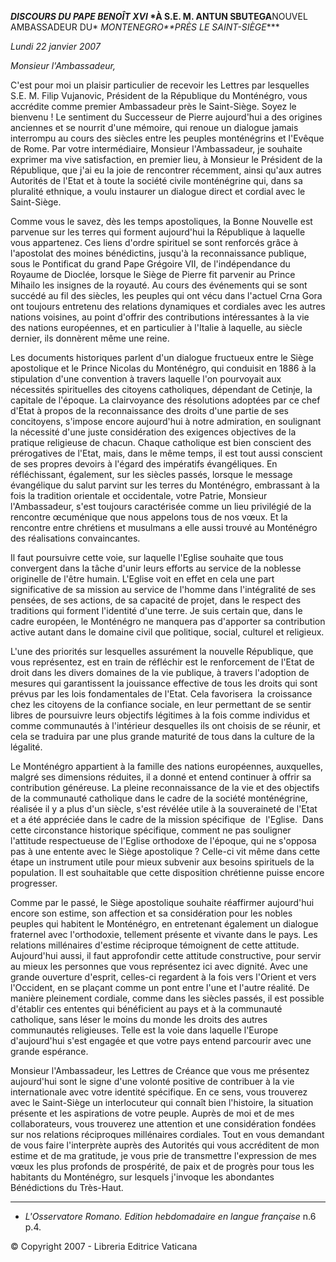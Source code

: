 ***DISCOURS DU PAPE BENOÎT XVI* *À S.E. M. ANTUN SBUTEGA**NOUVEL AMBASSADEUR DU* *MONTENEGRO**PRÈS LE SAINT-SIÈGE****

*Lundi 22 janvier 2007*

*Monsieur l'Ambassadeur,*

C'est pour moi un plaisir particulier de recevoir les Lettres par lesquelles S.E. M. Filip Vujanovic, Président de la République du Monténégro, vous accrédite comme premier Ambassadeur près le Saint-Siège. Soyez le bienvenu ! Le sentiment du Successeur de Pierre aujourd'hui a des origines anciennes et se nourrit d'une mémoire, qui renoue un dialogue jamais interrompu au cours des siècles entre les peuples monténégrins et l'Evêque de Rome. Par votre intermédiaire, Monsieur l'Ambassadeur, je souhaite exprimer ma vive satisfaction, en premier lieu, à Monsieur le Président de la République, que j'ai eu la joie de rencontrer récemment, ainsi qu'aux autres Autorités de l'Etat et à toute la société civile monténégrine qui, dans sa pluralité ethnique, a voulu instaurer un dialogue direct et cordial avec le Saint-Siège.

Comme vous le savez, dès les temps apostoliques, la Bonne Nouvelle est parvenue sur les terres qui forment aujourd'hui la République à laquelle vous appartenez. Ces liens d'ordre spirituel se sont renforcés grâce à l'apostolat des moines bénédictins, jusqu'à la reconnaissance publique, sous le Pontificat du grand Pape Grégoire VII, de l'indépendance du Royaume de Dioclée, lorsque le Siège de Pierre fit parvenir au Prince Mihailo les insignes de la royauté. Au cours des événements qui se sont succédé au fil des siècles, les peuples qui ont vécu dans l'actuel Crna Gora ont toujours entretenu des relations dynamiques et cordiales avec les autres nations voisines, au point d'offrir des contributions intéressantes à la vie des nations européennes, et en particulier à l'Italie à laquelle, au siècle dernier, ils donnèrent même une reine.

Les documents historiques parlent d'un dialogue fructueux entre le Siège apostolique et le Prince Nicolas du Monténégro, qui conduisit en 1886 à la stipulation d'une convention à travers laquelle l'on pourvoyait aux nécessités spirituelles des citoyens catholiques, dépendant de Cetinje, la capitale de l'époque. La clairvoyance des résolutions adoptées par ce chef d'Etat à propos de la reconnaissance des droits d'une partie de ses concitoyens, s'impose encore aujourd'hui à notre admiration, en soulignant la nécessité d'une juste considération des exigences objectives de la pratique religieuse de chacun. Chaque catholique est bien conscient des prérogatives de l'Etat, mais, dans le même temps, il est tout aussi conscient de ses propres devoirs à l'égard des impératifs évangéliques. En réfléchissant, également, sur les siècles passés, lorsque le message évangélique du salut parvint sur les terres du Monténégro, embrassant à la fois la tradition orientale et occidentale, votre Patrie, Monsieur l'Ambassadeur, s'est toujours caractérisée comme un lieu privilégié de la rencontre œcuménique que nous appelons tous de nos vœux. Et la rencontre entre chrétiens et musulmans a elle aussi trouvé au Monténégro des réalisations convaincantes.

Il faut poursuivre cette voie, sur laquelle l'Eglise souhaite que tous convergent dans la tâche d'unir leurs efforts au service de la noblesse originelle de l'être humain. L'Eglise voit en effet en cela une part significative de sa mission au service de l'homme dans l'intégralité de ses pensées, de ses actions, de sa capacité de projet, dans le respect des traditions qui forment l'identité d'une terre. Je suis certain que, dans le cadre européen, le Monténégro ne manquera pas d'apporter sa contribution active autant dans le domaine civil que politique, social, culturel et religieux.

L'une des priorités sur lesquelles assurément la nouvelle République, que vous représentez, est en train de réfléchir est le renforcement de l'Etat de droit dans les divers domaines de la vie publique, à travers l'adoption de mesures qui garantissent la jouissance effective de tous les droits qui sont prévus par les lois fondamentales de l'Etat. Cela favorisera  la croissance chez les citoyens de la confiance sociale, en leur permettant de se sentir libres de poursuivre leurs objectifs légitimes à la fois comme individus et comme communautés à l'intérieur desquelles ils ont choisis de se réunir, et cela se traduira par une plus grande maturité de tous dans la culture de la légalité.

Le Monténégro appartient à la famille des nations européennes, auxquelles, malgré ses dimensions réduites, il a donné et entend continuer à offrir sa contribution généreuse. La pleine reconnaissance de la vie et des objectifs de la communauté catholique dans le cadre de la société monténégrine, réalisée il y a plus d'un siècle, s'est révélée utile à la souveraineté de l'Etat et a été appréciée dans le cadre de la mission spécifique  de  l'Eglise.  Dans cette circonstance historique spécifique, comment ne pas souligner l'attitude respectueuse de l'Eglise orthodoxe de l'époque, qui ne s'opposa pas à une entente avec le Siège apostolique ? Celle-ci vit même dans cette étape un instrument utile pour mieux subvenir aux besoins spirituels de la population. Il est souhaitable que cette disposition chrétienne puisse encore progresser.

Comme par le passé, le Siège apostolique souhaite réaffirmer aujourd'hui encore son estime, son affection et sa considération pour les nobles peuples qui habitent le Monténégro, en entretenant également un dialogue fraternel avec l'orthodoxie, tellement présente et vivante dans le pays. Les relations millénaires d'estime réciproque témoignent de cette attitude. Aujourd'hui aussi, il faut approfondir cette attitude constructive, pour servir au mieux les personnes que vous représentez ici avec dignité. Avec une grande ouverture d'esprit, celles-ci regardent à la fois vers l'Orient et vers l'Occident, en se plaçant comme un pont entre l'une et l'autre réalité. De manière pleinement cordiale, comme dans les siècles passés, il est possible d'établir ces ententes qui bénéficient au pays et à la communauté catholique, sans léser le moins du monde les droits des autres communautés religieuses. Telle est la voie dans laquelle l'Europe d'aujourd'hui s'est engagée et que votre pays entend parcourir avec une grande espérance.

Monsieur l'Ambassadeur, les Lettres de Créance que vous me présentez aujourd'hui sont le signe d'une volonté positive de contribuer à la vie internationale avec votre identité spécifique. En ce sens, vous trouverez avec le Saint-Siège un interlocuteur qui connaît bien l'histoire, la situation présente et les aspirations de votre peuple. Auprès de moi et de mes collaborateurs, vous trouverez une attention et une considération fondées sur nos relations réciproques millénaires cordiales. Tout en vous demandant de vous faire l'interprète auprès des Autorités qui vous accréditent de mon estime et de ma gratitude, je vous prie de transmettre l'expression de mes vœux les plus profonds de prospérité, de paix et de progrès pour tous les habitants du Monténégro, sur lesquels j'invoque les abondantes Bénédictions du Très-Haut.

* * *

* *L'Osservatore Romano. Edition hebdomadaire en langue française* n.6 p.4.

© Copyright 2007 - Libreria Editrice Vaticana
